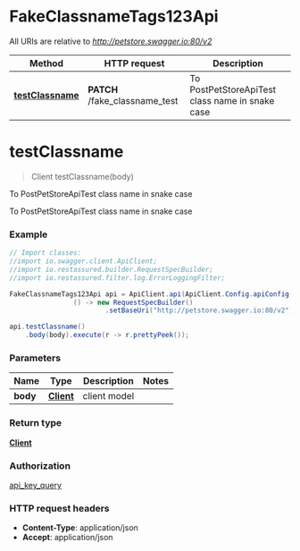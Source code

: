 # FakeClassnameTags123Api

All URIs are relative to *http://petstore.swagger.io:80/v2*

 Method                                                        | HTTP request                   | Description                                     
---------------------------------------------------------------|--------------------------------|-------------------------------------------------
 [**testClassname**](FakeClassnameTags123Api.md#testClassname) | **PATCH** /fake_classname_test | To PostPetStoreApiTest class name in snake case 

<a name="testClassname"></a>

# **testClassname**

> Client testClassname(body)

To PostPetStoreApiTest class name in snake case

To PostPetStoreApiTest class name in snake case

### Example

```java
// Import classes:
//import io.swagger.client.ApiClient;
//import io.restassured.builder.RequestSpecBuilder;
//import io.restassured.filter.log.ErrorLoggingFilter;

FakeClassnameTags123Api api = ApiClient.api(ApiClient.Config.apiConfig().withReqSpecSupplier(
                () -> new RequestSpecBuilder()
                        .setBaseUri("http://petstore.swagger.io:80/v2"))).fakeClassnameTags123();

api.testClassname()
    .body(body).execute(r -> r.prettyPeek());
```

### Parameters

 Name     | Type                    | Description  | Notes 
----------|-------------------------|--------------|-------
 **body** | [**Client**](Client.md) | client model |

### Return type

[**Client**](Client.md)

### Authorization

[api_key_query](../README.md#api_key_query)

### HTTP request headers

- **Content-Type**: application/json
- **Accept**: application/json

